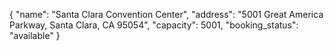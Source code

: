 <p>{
  "name": "Santa Clara Convention Center",
  "address": "5001 Great America Parkway, Santa Clara, CA 95054",
  "capacity": 5001,
  "booking_status": "available"
}</p>
